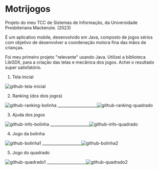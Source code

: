 # Motrijogos

Projeto do meu TCC de Sistemas de Informação, da Universidade Presbiteriana Mackenzie. (2023)

É um aplicativo mobile, desenvolvido em Java, composto de jogos sérios com objetivo de desenvolver a coordenação motora fina das mãos de crianças.

Foi meu primeiro projeto "relevante" usando Java. Utilizei a biblioteca LibGDX, para a criação das telas e mecânica dos jogos. Achei o resultado super satisfatório.

1. Tela inicial
   
![github-tela-inicial](https://github.com/user-attachments/assets/5d8b53c4-1bce-48cb-b5fe-5d3d0b8ebc50)

2. Ranking (dos dois jogos)
  
![github-ranking-bolinha](https://github.com/user-attachments/assets/979fdc5d-fb1d-4dc3-86d5-dbf82f4f20e3)
____________________![github-ranking-quadrado](https://github.com/user-attachments/assets/75e4368e-c27b-4c3c-8d42-0b0b01437acd)

3. Ajuda dos jogos

![github-info-bolinha](https://github.com/user-attachments/assets/4ed14ede-3e59-46bb-9e0d-483189bd8f1d)
____________________![github-info-quadrado](https://github.com/user-attachments/assets/33eeb93d-4c52-4337-8d0a-1da9514fffa9)

4. Jogo da bolinha

![github-bolinha1](https://github.com/user-attachments/assets/fae01b9c-7acb-4d92-b3a2-c0e8edbc6957)
____________________![github-bolinha2](https://github.com/user-attachments/assets/b412ffcf-c1d6-4970-94b9-4cfba18d9426)

5. Jogo do quadrado

![github-quadrado1](https://github.com/user-attachments/assets/e88979c9-b4dd-4acb-b76d-48d8093dd7ab)
____________________![github-quadrado2](https://github.com/user-attachments/assets/8ffed0c4-2a66-422a-8c86-afc04ddfd743)
